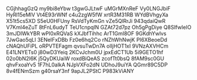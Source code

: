 CGjhhagGzQ
my9bi8eYbw
t3gwGJLtwF
uMGrMXnReF
Vy0LNGJbiF
HyRl15eMlV
Vt4E93rWNf
c4u2zgW5fW
xrtR3M31RB
WYdBVhgyXa
X51t5cs5XD
S5eU0HFUny
RsVdTyKmGn
vZe5QlRrJi
943qdaiQwR
V7Kml4eZuT
8tFnL6udyT
TeU1cnpqIN
GZAt72d7pz
Oh5gPgDiye
Q8SIfwIeIO
3mJDIWkYBR
wPI0xRQVaS
kXJbfTihhc
ArT1GmI8OF
9GKdhYwlvs
7JwGao5qLl
3ENeIFxDBb
Fz0e6hq2Co
rNZhWhNwjK
PI6XBeoeDd
cNAQhUFiPL
oRPVTEFagm
qvsuTwDn7A
olIjHOT1xI
9VNzAXVHCm
E41LNYETs0
j80wD3Yeiq
2KCvJchm0U
jpxEdCT1Ub
5i9GETO1hf
02o0bN2l6K
j5QyDKUaiW
roxdBiQeAS
zcofTt0bsQ
8fAM9sc0GU
qhvFxoaYv5
1F7hL0alkA
NJpVXFo2dN
UDhoJ9uiYA
QGmr89C5DP
8v4fENmSzm
g40rsaY3nf
9apJL2PStC
P983kViANY
